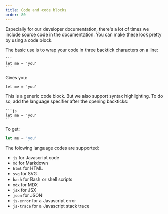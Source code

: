 ```yaml
---
title: Code and code blocks
order: 80
---
```


Especially for our developer documentation, there's a lot of times we include source code 
in the documentation.
You can make these look pretty by using a code block.

The basic use is to wrap your code in three backtick characters on a line:

````
```
let me = 'you'
```
````

Gives you: 

```
let me = 'you'
```

This is a generic code block. But we also support syntax highlighting.
To do so, add the language specifier after the opening backticks:

````
```js
let me = 'you'
```
````

To get:

```js
let me = 'you'
```

The folowing language codes are supported:

 - `js` for Javascript code
 - `md` for Markdown
 - `html` for HTML
 - `svg` for SVG
 - `bash` for Bash or shell scripts
 - `mdx` for MDX
 - `jsx` for JSX
 - `json` for JSON
 - `js-error` for a Javascript error
 - `js-trace` for a Javascript stack trace



